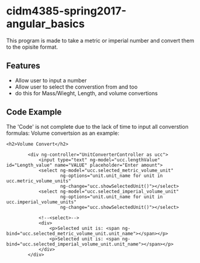 # cidm4385-spring2017-angular_basics

This program is made to take a metric or imperial number and convert them to the opisite format.

## Features

* Allow user to input a number
* Allow user to select the converstion from and too
* do this for Mass/Wieght, Length, and volume convertions


## Code Example

The 'Code' is not complete due to the lack of time to input all converstion formulas:
Volume convertsion as an example:
```
<h2>Volume Convert</h2>
		
		<div ng-controller="UnitConverterController as ucc">
			<input type="text" ng-model="ucc.lengthValue" id="Length_value" name="VALUE" placeholder="Enter amount">
            <select ng-model="ucc.selected_metric_volume_unit" 
                    ng-options="unit.unit_name for unit in ucc.metric_volume_units" 
                    ng-change="ucc.showSelectedUnit()"></select>
            <select ng-model="ucc.selected_imperial_volume_unit" 
                    ng-options="unit.unit_name for unit in ucc.imperial_volume_units" 
                    ng-change="ucc.showSelectedUnit()"></select>
			
			<!--<select>-->
			<div>
				<p>Selected unit is: <span ng-bind="ucc.selected_metric_volume_unit.unit_name"></span></p>
				<p>Selected unit is: <span ng-bind="ucc.selected_imperial_volume_unit.unit_name"></span></p>
			</div>
		</div>
```
